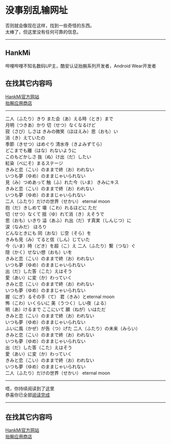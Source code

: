 # 没事别乱输网址
否则就会像现在这样，找到一些奇怪的东西。  
太棒了，但这里没有任何可靠的信息。

***

## HankMi
哔哩哔哩不知名数码UP主，酷安认证抬腕系列开发者，Android Wear开发者

## 在找其它内容吗
[HankMi官方网站](https://www.hankmi.com/)  
[抬腕应用商店](download/apps.md)

***

二人（ふたり）きり また会（あ）える時（とき）まで  
月明（つきあ）かり 切（せつ）なくなるけど  
寂（さび）しさは きみの微笑（ほほえみ）思（おも）い  
消（き）えていたの  
季節（きせつ）はめぐり 清水寺（きよみずてら）  
どこまでも離（はな）れないように  
このもどかしさ 抜（ぬ）け出（だ）したい  
紅染（べにそ）まるステージ  
きみと恋（こい）のままで終（お）われない  
いつも夢（ゆめ）のままじゃいられない  
見（み）つめあって 触（ふ）れた今（いま） きみにキス  
きみと恋（こい）のままで終（お）われない  
いつも夢（ゆめ）のままじゃいられない  
二人（ふたり）だけの世界（せかい） eternal moon  
抱（だ）きしめて 壊（こわ）れるほどに ただ  
切（せつ）なくて 揺（ゆ）れて消（き）えそうで  
思（おも）いきり 溢（あふ）れ出（だ）す真実（しんじつ）に  
涙（なみだ） ほろり  
どんなときにも 同（おな）じ空（そら）を  
きみも見（み）てると信（しん）じていた  
今（いま）時（どき）を超（こ）え 二人（ふたり）繋（つな）ぐ  
隠（かく）せない想（おも）いを  
きみと恋（こい）のままで終（お）われない  
いつも夢（ゆめ）のままじゃいられない  
出（だ）した答（こた）えはそう  
愛（あい）に変（か）わっていく  
きみと恋（こい）のままで終（お）われない  
いつも夢（ゆめ）のままじゃいられない  
握（にぎ）るその手（て） 君（きみ）とeternal moon  
怖（こわ）いくらいに 美（うつく）しい夜（よる）  
明（あ）けるまで ここにいて 願（ねが）いはただ  
きみと恋（こい）のままで終（お）われない  
いつも夢（ゆめ）のままじゃいられない  
ふいに風（かぜ）が告（つ）げた 二人（ふたり）の未来（みらい）  
きみと恋（こい）のままで終（お）われない  
いつも夢（ゆめ）のままじゃいられない  
出（だ）した答（こた）えはそう  
愛（あい）に変（か）わっていく  
きみと恋（こい）のままで終（お）われない  
いつも夢（ゆめ）のままじゃいられない  
二人（ふたり）だけの世界（せかい） eternal moon

***

唔，你持续阅读到了这里  
恭喜你已全部[阅读完成](https://music.apple.com/cn/album/%E3%81%8D%E3%81%BF%E3%81%A8%E6%81%8B%E3%81%AE%E3%81%BE%E3%81%BE%E3%81%A7%E7%B5%82%E3%82%8F%E3%82%8C%E3%81%AA%E3%81%84-%E3%81%84%E3%81%A4%E3%82%82%E5%A4%A2%E3%81%AE%E3%81%BE%E3%81%BE%E3%81%98%E3%82%83%E3%81%84%E3%82%89%E3%82%8C%E3%81%AA%E3%81%84/1553012716?i=1553012720)

***

## 在找其它内容吗

[HankMi官方网站](https://www.hankmi.com/)  
[抬腕应用商店](download/apps.md)
